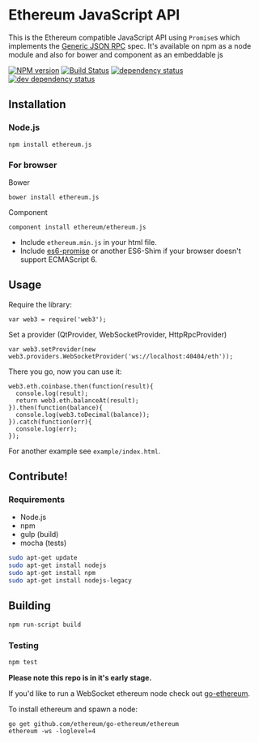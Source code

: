 # Ethereum JavaScript API

This is the Ethereum compatible JavaScript API using `Promise`s
which implements the [Generic JSON RPC](https://github.com/ethereum/wiki/wiki/Generic-JSON-RPC) spec. It's available on npm as a node module and also for bower and component as an embeddable js

[![NPM version][npm-image]][npm-url] [![Build Status][travis-image]][travis-url] [![dependency status][dep-image]][dep-url] [![dev dependency status][dep-dev-image]][dep-dev-url]

<!-- [![browser support](https://ci.testling.com/ethereum/ethereum.js.png)](https://ci.testling.com/ethereum/ethereum.js) -->

## Installation

### Node.js

    npm install ethereum.js

### For browser
Bower

	bower install ethereum.js

Component

	component install ethereum/ethereum.js

* Include `ethereum.min.js` in your html file.
* Include [es6-promise](https://github.com/jakearchibald/es6-promise) or another ES6-Shim if your browser doesn't support ECMAScript 6.

## Usage
Require the library:

	var web3 = require('web3');

Set a provider (QtProvider, WebSocketProvider, HttpRpcProvider)

	var web3.setProvider(new web3.providers.WebSocketProvider('ws://localhost:40404/eth'));

There you go, now you can use it:

```
web3.eth.coinbase.then(function(result){
  console.log(result);
  return web3.eth.balanceAt(result);
}).then(function(balance){
  console.log(web3.toDecimal(balance));
}).catch(function(err){
  console.log(err);
});
```


For another example see `example/index.html`.

## Contribute!

### Requirements

* Node.js
* npm
* gulp (build)
* mocha (tests)

```bash
sudo apt-get update
sudo apt-get install nodejs
sudo apt-get install npm
sudo apt-get install nodejs-legacy
```

## Building

```bash (gulp)
npm run-script build
```


### Testing

```bash (mocha)
npm test
```

**Please note this repo is in it's early stage.**

If you'd like to run a WebSocket ethereum node check out
[go-ethereum](https://github.com/ethereum/go-ethereum).

To install ethereum and spawn a node:

```
go get github.com/ethereum/go-ethereum/ethereum
ethereum -ws -loglevel=4
```

[npm-image]: https://badge.fury.io/js/ethereum.js.png
[npm-url]: https://npmjs.org/package/ethereum.js
[travis-image]: https://travis-ci.org/ethereum/ethereum.js.svg
[travis-url]: https://travis-ci.org/ethereum/ethereum.js
[dep-image]: https://david-dm.org/ethereum/ethereum.js.svg
[dep-url]: https://david-dm.org/ethereum/ethereum.js
[dep-dev-image]: https://david-dm.org/ethereum/ethereum.js/dev-status.svg
[dep-dev-url]: https://david-dm.org/ethereum/ethereum.js#info=devDependencies
